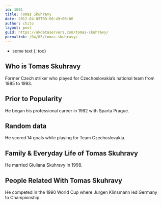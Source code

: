 ```yaml
---
id: 1001
title: Tomas Skuhravy
date: 2012-04-05T03:00:49+00:00
author: chito
layout: post
guid: https://ukdataservers.com/tomas-skuhravy/
permalink: /04/05/tomas-skuhravy/
---
```


* some text
{: toc}
          
          
## Who is  Tomas Skuhravy
                  
                  
                  
Former Czech striker who played for Czechoslovakia&#8217;s national team from 1985 to 1993.
                  
                
                
                
## Prior to Popularity 
                  
                  
                  
He began his professional career in 1982 with Sparta Prague.
                  
                
                
                
## Random data 
                  
                  
                  
He scored 14 goals while playing for Team Czechoslovakia.
                  
                
                
                
## Family & Everyday Life of Tomas Skuhravy
                  
                  
                  
He married Giuliana Skuhravy in 1998.
                  
                
                
                
## People Related With  Tomas Skuhravy
                  
                  
                  
He competed in the 1990 World Cup where Jurgen Klinsmann led Germany to Championship.
                  
                
              
            
          
          
          
    
    
  
